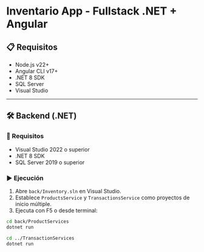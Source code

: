 # Inventario App - Fullstack .NET + Angular

## 📋 Requisitos

- Node.js v22+
- Angular CLI v17+
- .NET 8 SDK
- SQL Server
- Visual Studio

---

## 🛠️ Backend (.NET)

### 🔧 Requisitos

- Visual Studio 2022 o superior
- .NET 8 SDK
- SQL Server 2019 o superior

### ▶️ Ejecución

1. Abre `back/Inventory.sln` en Visual Studio.
2. Establece `ProductsService` y `TransactionsService` como proyectos de inicio múltiple.
3. Ejecuta con F5 o desde terminal:

```bash
cd back/ProductServices
dotnet run

cd ../TransactionServices
dotnet run
```
